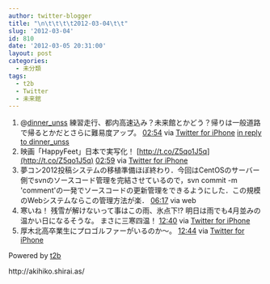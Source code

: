 ```yaml
---
author: twitter-blogger
title: "\n\t\t\t\t2012-03-04\t\t"
slug: '2012-03-04'
id: 810
date: '2012-03-05 20:31:00'
layout: post
categories:
  - 未分類
tags:
  - t2b
  - Twitter
  - 未来館
---
```


<div xmlns:georss="http://www.georss.org/georss">

1.  <span><span>@[dinner_unss](http://twitter.com/dinner_unss "dinner_unss") 練習走行、都内高速込み？未来館とかどう？帰りは一般道路で帰るとかだとさらに難易度アップ。</span> <span>[<span>02:54</span>](http://twitter.com/o_ob/status/176304720443478018) <span>via [Twitter for iPhone](http://twitter.com/#!/download/iphone)</span> [in reply to dinner_unss](http://twitter.com/dinner_unss/status/176230707692175360)</span></span>
2.  <span><span>映画「HappyFeet」日本で実写化！ [http://t.co/Z5qo1J5q](http://t.co/Z5qo1J5q)</span> <span>[<span>02:59</span>](http://twitter.com/o_ob/status/176305815681122304) <span>via [Twitter for iPhone](http://twitter.com/#!/download/iphone)</span></span></span>
3.  <span><span>夢コン2012投稿システムの移植準備ほぼ終わり．今回はCentOSのサーバー側でsvnのソースコード管理を完結させているので，svn commit -m 'comment'の一発でソースコードの更新管理をできるようにした．この規模のWebシステムならこの管理方法が楽．</span> <span>[<span>06:17</span>](http://twitter.com/o_ob/status/176355646868963328) <span>via web</span></span></span>
4.  <span><span>寒いね！ 残雪が解けないって事はこの雨、氷点下!? 明日は雨でも4月並みの温かい日になるそうな。 まさに三寒四温！</span> <span>[<span>12:40</span>](http://twitter.com/o_ob/status/176452106302140416) <span>via [Twitter for iPhone](http://twitter.com/#!/download/iphone)</span></span></span>
5.  <span><span>厚木北高卒業生にプロゴルファーがいるのか～。</span> <span>[<span>12:44</span>](http://twitter.com/o_ob/status/176453072174841857) <span>via [Twitter for iPhone](http://twitter.com/#!/download/iphone)</span></span></span>

</div>

Powered by [t2b](http://t2b.utilz.jp/)

<div>http://akihiko.shirai.as/</div>